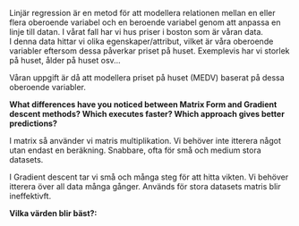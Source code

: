 Linjär regression är en metod för att modellera relationen mellan en eller flera oberoende variabel och en beroende variabel genom att anpassa en linje till datan. I vårat fall har vi hus priser i boston som är våran data.  
I denna data hittar vi olika egenskaper/attribut, vilket är våra oberoende variabler eftersom dessa påverkar priset på huset. Exemplevis har vi storlek på huset, ålder på huset osv...

Våran uppgift är då att modellera priset på huset (MEDV) baserat på dessa oberoende variabler.




**What differences have you noticed between Matrix Form and Gradient descent methods? Which executes faster? Which approach gives better predictions?**

I matrix så använder vi matris multiplikation. Vi behöver inte itterera något utan endast en beräkning. Snabbare, ofta för små och medium stora datasets.

I Gradient descent tar vi små och många steg för att hitta vikten. Vi behöver itterera över all data många gånger. Används för stora datasets matris blir ineffektivft.

**Vilka värden blir bäst?:**
